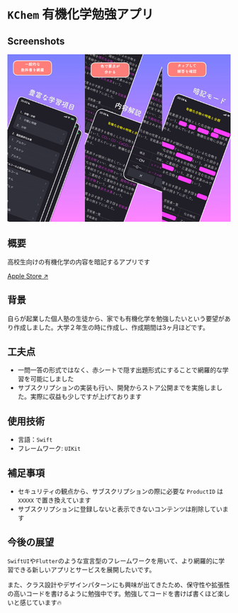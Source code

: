 # ```KChem``` 有機化学勉強アプリ

## Screenshots
![screenshot_0](/screenshot/screenshots.png)

## 概要
高校生向けの有機化学の内容を暗記するアプリです

[Apple Store ↗︎](https://apps.apple.com/jp/app/kchem-効率よく暗記する高校有機化学/id1601032155)

## 背景
自らが起業した個人塾の生徒から、家でも有機化学を勉強したいという要望があり作成しました。大学２年生の時に作成し、作成期間は3ヶ月ほどです。

## 工夫点
- 一問一答の形式ではなく、赤シートで隠す出題形式にすることで網羅的な学習を可能にしました
- サブスクリプションの実装も行い、開発からストア公開までを実施しました。実際に収益も少しですが上げております

## 使用技術
- 言語：```Swift```
- フレームワーク: ```UIKit```

## 補足事項
- セキュリティの観点から、サブスクリプションの際に必要な ```ProductID``` は ```XXXXX``` で置き換えています
- サブスクリプションに登録しないと表示できないコンテンツは削除しています

## 今後の展望
```SwiftUI```や```Flutter```のような宣言型のフレームワークを用いて、より網羅的に学習できる新しいアプリとサービスを展開したいです。

また、クラス設計やデザインパターンにも興味が出てきたため、保守性や拡張性の高いコードを書けるように勉強中です。勉強してコードを書けば書くほど楽しいと感じています🔥
